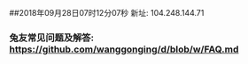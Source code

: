 ##2018年09月28日07时12分07秒 新址: 104.248.144.71
### 兔友常见问题及解答: https://github.com/wanggonging/d/blob/w/FAQ.md
